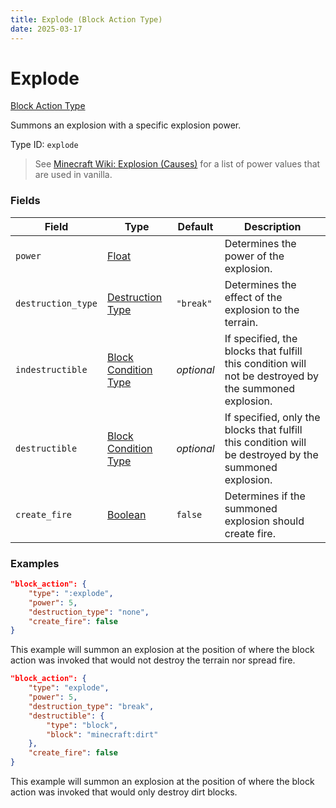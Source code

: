 ```yaml
---
title: Explode (Block Action Type)
date: 2025-03-17
---
```


# Explode

[Block Action Type](../block_action_types.md)

Summons an explosion with a specific explosion power.

Type ID: `explode`

>See [Minecraft Wiki: Explosion (Causes)](https://minecraft.wiki/w/Explosion#Causes) for a list of power values that are used in vanilla.


### Fields

| Field              | Type                                                  | Default    | Description                                                                                            |
| ------------------ | ----------------------------------------------------- | ---------- | ------------------------------------------------------------------------------------------------------ |
| `power`            | [Float](../data_types/float.md)                       |            | Determines the power of the explosion.                                                                 |
| `destruction_type` | [Destruction Type](../data_types/destruction_type.md) | `"break"`  | Determines the effect of the explosion to the terrain.                                                 |
| `indestructible`   | [Block Condition Type](../block_condition_types.md)   | _optional_ | If specified, the blocks that fulfill this condition will not be destroyed by the summoned explosion.  |
| `destructible`     | [Block Condition Type](../block_condition_types.md)   | _optional_ | If specified, only the blocks that fulfill this condition will be destroyed by the summoned explosion. |
| `create_fire`      | [Boolean](../data_types/boolean.md)                   | `false`    | Determines if the summoned explosion should create fire.                                               |


### Examples

```json
"block_action": {
    "type": ":explode",
    "power": 5,
    "destruction_type": "none",
    "create_fire": false
}
```

This example will summon an explosion at the position of where the block action was invoked that would not destroy the terrain nor spread fire.
<br>


```json
"block_action": {
    "type": "explode",
    "power": 5,
    "destruction_type": "break",
    "destructible": {
        "type": "block",
        "block": "minecraft:dirt"
    },
    "create_fire": false
}
```

This example will summon an explosion at the position of where the block action was invoked that would only destroy dirt blocks.
